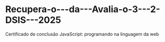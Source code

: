 # Recupera-o---da---Avalia-o-3---2-DSIS---2025
Certificado de conclusão JavaScript: programando na linguagem da web
